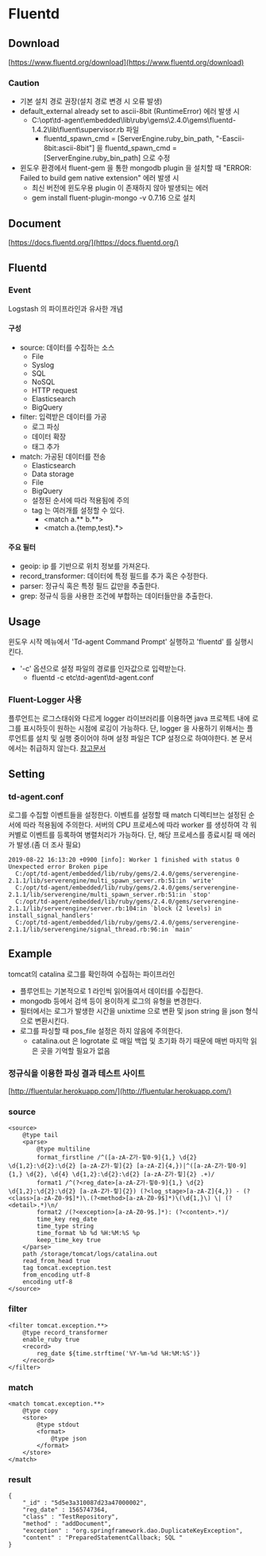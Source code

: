 # Fluentd

## Download
[https://www.fluentd.org/download](https://www.fluentd.org/download)

### Caution
* 기본 설치 경로 권장(설치 경로 변경 시 오류 발생)
* default_external already set to ascii-8bit (RuntimeError) 에러 발생 시
	+ C:\opt\td-agent\embedded\lib\ruby\gems\2.4.0\gems\fluentd-1.4.2\lib\fluent\supervisor.rb 파일
		- fluentd_spawn_cmd = [ServerEngine.ruby_bin_path, "-Eascii-8bit:ascii-8bit"] 을 fluentd_spawn_cmd = [ServerEngine.ruby_bin_path] 으로 수정
* 윈도우 환경에서 fluent-gem 을 통한 mongodb plugin 을 설치할 때 "ERROR: Failed to build gem native extension" 에러 발생 시
	+ 최신 버전에 윈도우용 plugin 이 존재하지 않아 발생되는 에러
	+ gem install fluent-plugin-mongo -v 0.7.16 으로 설치

## Document
[https://docs.fluentd.org/](https://docs.fluentd.org/)

## Fluentd

### Event
Logstash 의 파이프라인과 유사한 개념

#### 구성
* source: 데이터를 수집하는 소스
	+ File
	+ Syslog
	+ SQL
	+ NoSQL
	+ HTTP request
	+ Elasticsearch
	+ BigQuery
* filter: 입력받은 데이터를 가공
	+ 로그 파싱
	+ 데이터 확장
	+ 태그 추가
* match: 가공된 데이터를 전송
	+ Elasticsearch
	+ Data storage
	+ File
	+ BigQuery
	+ 설정된 순서에 따라 적용됨에 주의
	+ tag 는 여러개를 설정할 수 있다.
		- <match a.** b.**>
		- <match a.{temp,test}.*>

#### 주요 필터
* geoip: ip 를 기반으로 위치 정보를 가져온다.
* record_transformer: 데이터에 특정 필드를 추가 혹은 수정한다.
* parser: 정규식 혹은 특정 필드 값만을 추출한다.
* grep: 정규식 등을 사용한 조건에 부합하는 데이터들만을 추출한다.

## Usage
윈도우 시작 메뉴에서 'Td-agent Command Prompt' 실행하고 'fluentd' 를 실행시킨다.
* '-c' 옵션으로 설정 파일의 경로를 인자값으로 입력받는다.
	+ fluentd -c etc\td-agent\td-agent.conf

### Fluent-Logger 사용
플루언트는 로그스태쉬와 다르게 logger 라이브러리를 이용하면 java 프로젝트 내에 로그를 표시하듯이 원하는 시점에 로깅이 가능하다.
단, logger 을 사용하기 위해서는 플루언트를 설치 및 실행 중이어야 하며 설정 파일은 TCP 설정으로 하여야한다.
본 문서에서는 취급하지 않는다.
[참고문서](http://github.com/fluent/fluent-logger-java)

## Setting

### td-agent.conf
로그를 수집할 이벤트들을 설정한다.
이벤트를 설정할 때 match 디렉티브는 설정된 순서에 따라 적용됨에 주의한다.
서버의 CPU 프로세스에 따라 worker 를 생성하여 각 워커별로 이벤트를 등록하여 병렬처리가 가능하다. 단, 해당 프로세스를 종료시킬 때 에러가 발생.(좀 더 조사 필요)
```
2019-08-22 16:13:20 +0900 [info]: Worker 1 finished with status 0
Unexpected error Broken pipe
  C:/opt/td-agent/embedded/lib/ruby/gems/2.4.0/gems/serverengine-2.1.1/lib/serverengine/multi_spawn_server.rb:51:in `write'
  C:/opt/td-agent/embedded/lib/ruby/gems/2.4.0/gems/serverengine-2.1.1/lib/serverengine/multi_spawn_server.rb:51:in `stop'
  C:/opt/td-agent/embedded/lib/ruby/gems/2.4.0/gems/serverengine-2.1.1/lib/serverengine/server.rb:104:in `block (2 levels) in install_signal_handlers'
  C:/opt/td-agent/embedded/lib/ruby/gems/2.4.0/gems/serverengine-2.1.1/lib/serverengine/signal_thread.rb:96:in `main'
```

## Example
tomcat의 catalina 로그를 확인하여 수집하는 파이프라인
* 플루언트는 기본적으로 1 라인씩 읽어들여서 데이터를 수집한다.
* mongodb 등에서 검색 등이 용이하게 로그의 유형을 변경한다.
* 필터에서는 로그가 발생한 시간을 unixtime 으로 변환 및 json string 을 json 형식으로 변환시킨다.
* 로그를 파싱할 때 pos_file 설정은 하지 않음에 주의한다.
	+ catalina.out 은 logrotate 로 매일 백업 및 초기화 하기 때문에 매번 마지막 읽은 곳을 기억할 필요가 없음

### 정규식을 이용한 파싱 결과 테스트 사이트
[http://fluentular.herokuapp.com/](http://fluentular.herokuapp.com/)

### source
```
<source>
    @type tail
    <parse>
        @type multiline
        format_firstline /^([a-zA-Z가-힣0-9]{1,} \d{2} \d{1,2}:\d{2}:\d{2} [a-zA-Z가-힣]{2} [a-zA-Z]{4,})|^([a-zA-Z가-힣0-9]{1,} \d{2}, \d{4} \d{1,2}:\d{2}:\d{2} [a-zA-Z가-힣]{2} .+)/
        format1 /^(?<reg_date>[a-zA-Z가-힣0-9]{1,} \d{2} \d{1,2}:\d{2}:\d{2} [a-zA-Z가-힣]{2}) (?<log_stage>[a-zA-Z]{4,}) - (?<class>[a-zA-Z0-9$]*)\.(?<method>[a-zA-Z0-9$]*)\(\d{1,}\) \| (?<detail>.*)\n/
        format2 /(?<exception>[a-zA-Z0-9$.]*): (?<content>.*)/
        time_key reg_date
        time_type string
        time_format %b %d %H:%M:%S %p
        keep_time_key true
    </parse>
    path /storage/tomcat/logs/catalina.out
    read_from_head true
    tag tomcat.exception.test
    from_encoding utf-8
    encoding utf-8
</source>
```

### filter
```
<filter tomcat.exception.**>
    @type record_transformer
    enable_ruby true
    <record>
        reg_date ${time.strftime('%Y-%m-%d %H:%M:%S')}
    </record>
</filter>
```

### match
```
<match tomcat.exception.**>
    @type copy
    <store>
        @type stdout
        <format>
            @type json
        </format>
    </store>
</match>
```

### result
```
{
    "_id" : "5d5e3a310087d23a47000002",
    "reg_date" : 1565747364,
    "class" : "TestRepository",
	"method" : "addDocument",
    "exception" : "org.springframework.dao.DuplicateKeyException",
    "content" : "PreparedStatementCallback; SQL "
}
```